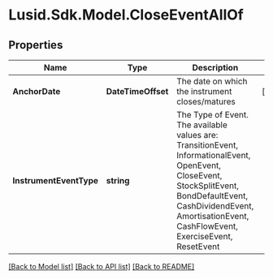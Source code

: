 # Lusid.Sdk.Model.CloseEventAllOf

## Properties

Name | Type | Description | Notes
------------ | ------------- | ------------- | -------------
**AnchorDate** | **DateTimeOffset** | The date on which the instrument closes/matures | [optional] 
**InstrumentEventType** | **string** | The Type of Event. The available values are: TransitionEvent, InformationalEvent, OpenEvent, CloseEvent, StockSplitEvent, BondDefaultEvent, CashDividendEvent, AmortisationEvent, CashFlowEvent, ExerciseEvent, ResetEvent | 

[[Back to Model list]](../README.md#documentation-for-models) [[Back to API list]](../README.md#documentation-for-api-endpoints) [[Back to README]](../README.md)

